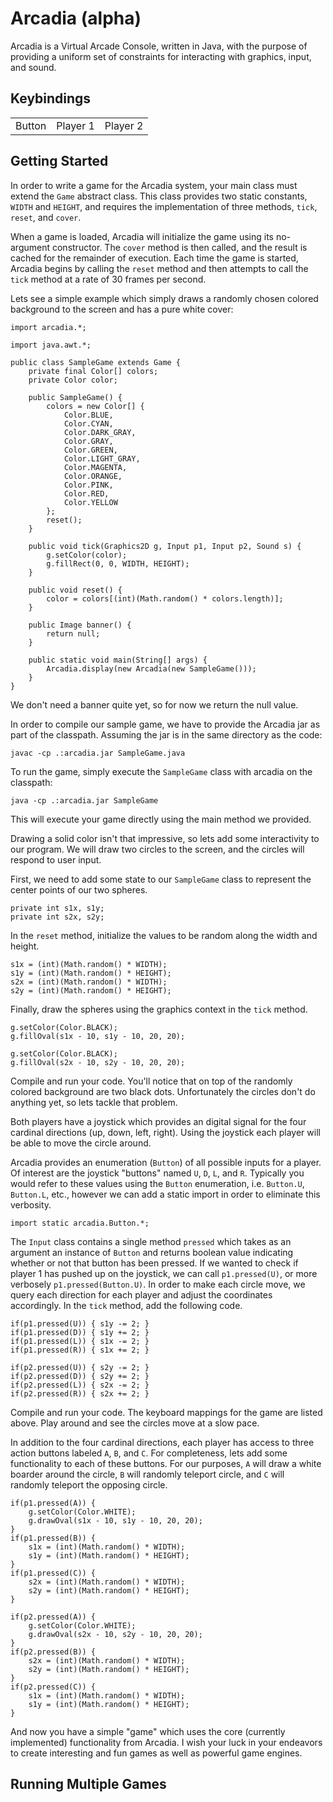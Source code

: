 # Arcadia (alpha) #
Arcadia is a Virtual Arcade Console, written in Java, with the purpose of
providing a uniform set of constraints for interacting with graphics, input,
and sound.

## Keybindings ##
<table>
<b><tr><td>Button</td><td>Player 1</td><td>Player 2</td></tr></b>
</table>

## Getting Started ##
In order to write a game for the Arcadia system, your main class must extend
the `Game` abstract class. This class provides two static constants, `WIDTH`
and `HEIGHT`, and requires the implementation of three methods, `tick`, `reset`,
and `cover`. 

When a game is loaded, Arcadia will initialize the game using its no-argument 
constructor. The `cover` method is then called, and the result is cached for 
the remainder of execution. Each time the game is started, Arcadia begins by 
calling the `reset` method and then attempts to call the `tick` method at a rate
of 30 frames per second.

Lets see a simple example which simply draws a randomly chosen colored 
background to the screen and has a pure white cover:

	import arcadia.*;

	import java.awt.*;

	public class SampleGame extends Game {
		private final Color[] colors;
		private Color color;

		public SampleGame() {
			colors = new Color[] {
				Color.BLUE, 
				Color.CYAN, 
				Color.DARK_GRAY, 
				Color.GRAY, 
				Color.GREEN,
				Color.LIGHT_GRAY,
				Color.MAGENTA,
				Color.ORANGE,
				Color.PINK,
				Color.RED,
				Color.YELLOW
			};
			reset();	
		}
		
		public void tick(Graphics2D g, Input p1, Input p2, Sound s) {
			g.setColor(color);
			g.fillRect(0, 0, WIDTH, HEIGHT);
		}
	
		public void reset() {
			color = colors[(int)(Math.random() * colors.length)];
		}
	
		public Image banner() { 
			return null;
		}
		
		public static void main(String[] args) {
			Arcadia.display(new Arcadia(new SampleGame()));
		}
	}
	
We don't need a banner quite yet, so for now we return the null value.

In order to compile our sample game, we have to provide the Arcadia jar as part
of the classpath. Assuming the jar is in the same directory as the code:

	javac -cp .:arcadia.jar SampleGame.java

To run the game, simply execute the `SampleGame` class with arcadia on the
classpath:

	java -cp .:arcadia.jar SampleGame

This will execute your game directly using the main method we provided.

Drawing a solid color isn't that impressive, so lets add some interactivity to
our program. We will draw two circles to the screen, and the circles will
respond to user input.

First, we need to add some state to our `SampleGame` class to represent the
center points of our two spheres.

	private int s1x, s1y;
	private int s2x, s2y;

In the `reset` method, initialize the values to be random along the width and
height.

	s1x = (int)(Math.random() * WIDTH);
	s1y = (int)(Math.random() * HEIGHT);
	s2x = (int)(Math.random() * WIDTH);
	s2y = (int)(Math.random() * HEIGHT);

Finally, draw the spheres using the graphics context in the `tick` method.

	g.setColor(Color.BLACK);
	g.fillOval(s1x - 10, s1y - 10, 20, 20);
	
	g.setColor(Color.BLACK);
	g.fillOval(s2x - 10, s2y - 10, 20, 20);

Compile and run your code. You'll notice that on top of the randomly colored
background are two black dots. Unfortunately the circles don't do anything yet,
so lets tackle that problem.

Both players have a joystick which provides an digital signal for the four
cardinal directions (up, down, left, right). Using the joystick each player
will be able to move the circle around.

Arcadia provides an enumeration (`Button`) of all possible inputs for a 
player. Of interest are the joystick "buttons" named `U`, `D`, `L`, and `R`.
Typically you would refer to these values using the `Button` enumeration, i.e.
`Button.U`, `Button.L`, etc., however we can add a static import in order to
eliminate this verbosity.

	import static arcadia.Button.*;

The `Input` class contains a single method `pressed` which takes as an
argument an instance of `Button` and returns boolean value indicating whether 
or not that button has been pressed. If we wanted to check if player 1 has 
pushed up on the joystick, we can call `p1.pressed(U)`, or more verbosely
`p1.pressed(Button.U)`. In order to make each circle move, we query each
direction for each player and adjust the coordinates accordingly. In the `tick`
method, add the following code.

	if(p1.pressed(U)) { s1y -= 2; }
	if(p1.pressed(D)) { s1y += 2; }
	if(p1.pressed(L)) { s1x -= 2; }
	if(p1.pressed(R)) { s1x += 2; }
        
	if(p2.pressed(U)) { s2y -= 2; }
	if(p2.pressed(D)) { s2y += 2; }
	if(p2.pressed(L)) { s2x -= 2; }
	if(p2.pressed(R)) { s2x += 2; }

Compile and run your code. The keyboard mappings for the game are listed above.
Play around and see the circles move at a slow pace.

In addition to the four cardinal directions, each player has access to three
action buttons labeled `A`, `B`, and `C`. For completeness, lets add some
functionality to each of these buttons. For our purposes, `A` will draw a
white boarder around the circle, `B` will randomly teleport circle, and `C`
will randomly teleport the opposing circle.

	if(p1.pressed(A)) {
		g.setColor(Color.WHITE);
		g.drawOval(s1x - 10, s1y - 10, 20, 20);
	}
	if(p1.pressed(B)) {
		s1x = (int)(Math.random() * WIDTH);
		s1y = (int)(Math.random() * HEIGHT);
	}
	if(p1.pressed(C)) {
		s2x = (int)(Math.random() * WIDTH);
		s2y = (int)(Math.random() * HEIGHT);
	}
	
	if(p2.pressed(A)) {
		g.setColor(Color.WHITE);
		g.drawOval(s2x - 10, s2y - 10, 20, 20);
	}
	if(p2.pressed(B)) {
		s2x = (int)(Math.random() * WIDTH);
		s2y = (int)(Math.random() * HEIGHT);
	}
	if(p2.pressed(C)) {
		s1x = (int)(Math.random() * WIDTH);
		s1y = (int)(Math.random() * HEIGHT);
	}

And now you have a simple "game" which uses the core (currently implemented)
functionality from Arcadia. I wish your luck in your endeavors to create
interesting and fun games as well as powerful game engines.

## Running Multiple Games ##
